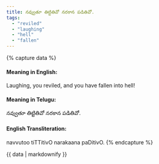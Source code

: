 ```yaml
---
title: నవ్వుతూ తిట్టితివో నరకాన పడితివో.
tags:
  - "reviled"
  - "laughing"
  - "hell"
  - "fallen"
---
```


{% capture data %}
#### Meaning in English:
Laughing, you reviled, and you have fallen into hell!

#### Meaning in Telugu:
నవ్వుతూ తిట్టితివో నరకాన పడితివో.

#### English Transliteration:
navvutoo tiTTitivO narakaana paDitivO.
{% endcapture %}

<div class="notice">{{ data | markdownify }}</div>

